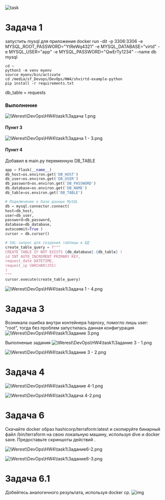 ![task](https://github.com/Werest/DevOps/blob/4bcb891fabc45f7aa9e58b4b7c0ad8bb89440ee9/HW4/task1/task0.png)

# Задача 1
запустить mysql для приложения
docker run -dit -p 3306:3306 -e MYSQL_ROOT_PASSWORD="YtReWq4321" -e MYSQL_DATABASE="virtd" -e MYSQL_USER="app" -e MYSQL_PASSWORD="QwErTy1234" --name db mysql

```
cd ~
python3 -m venv myenv
source myenv/bin/activate
cd /media/sf_Devops/DevOps/HW4/shvirtd-example-python
pip install -r requirements.txt
```
db_table = requests

### Выполнение
![\Werest\DevOps\HW4\task1\Задача 1.png](https://github.com/Werest/DevOps/blob/4bcb891fabc45f7aa9e58b4b7c0ad8bb89440ee9/HW4/task1/%D0%97%D0%B0%D0%B4%D0%B0%D1%87%D0%B0%201.png)
#### Пункт 3
![\Werest\DevOps\HW4\task1\Задача 1 - 3.png](https://github.com/Werest/DevOps/blob/4bcb891fabc45f7aa9e58b4b7c0ad8bb89440ee9/HW4/task1/%D0%97%D0%B0%D0%B4%D0%B0%D1%87%D0%B0%201%20-%203.png)
#### Пункт 4
Добавил в main.py переменную DB_TABLE
```python
app = Flask(__name__)
db_host=os.environ.get('DB_HOST')
db_user=os.environ.get('DB_USER')
db_password=os.environ.get('DB_PASSWORD')
db_database=os.environ.get('DB_NAME')
db_table=os.environ.get('DB_TABLE')

# Подключение к базе данных MySQL
db = mysql.connector.connect(
host=db_host,
user=db_user,
password=db_password,
database=db_database,
autocommit=True )
cursor = db.cursor()

# SQL-запрос для создания таблицы в БД
create_table_query = f"""
CREATE TABLE IF NOT EXISTS {db_database}.{db_table} (
id INT AUTO_INCREMENT PRIMARY KEY,
request_date DATETIME,
request_ip VARCHAR(255)
)
"""
cursor.execute(create_table_query)
```

![\Werest\DevOps\HW4\task1\Задача 1 - 4.png](https://github.com/Werest/DevOps/blob/1691932e1532ba6b6c6d9d6e23dd7e486ad7065e/HW4/task1/%D0%97%D0%B0%D0%B4%D0%B0%D1%87%D0%B0%201%20-%204.png)

# Задача 3
Возникала ошибка внутри контейнера haproxy, помогло лишь user: "root", тогда без проблем запустилась данная конфигурация
![\Werest\DevOps\HW4\task1\Задание 3.png](https://github.com/Werest/DevOps/blob/4bcb891fabc45f7aa9e58b4b7c0ad8bb89440ee9/HW4/task1/%D0%97%D0%B0%D0%B4%D0%B0%D0%BD%D0%B8%D0%B5%203.png)

Выполненые задания
![\Werest\DevOps\HW4\task1\Задание 3 - 1.png](https://github.com/Werest/DevOps/blob/4bcb891fabc45f7aa9e58b4b7c0ad8bb89440ee9/HW4/task1/%D0%97%D0%B0%D0%B4%D0%B0%D0%BD%D0%B8%D0%B5%203%20-%201.png)

![\Werest\DevOps\HW4\task1\Задание 3 - 2.png](https://github.com/Werest/DevOps/blob/1691932e1532ba6b6c6d9d6e23dd7e486ad7065e/HW4/task1/%D0%97%D0%B0%D0%B4%D0%B0%D0%BD%D0%B8%D0%B5%203%20-%202.png)

# Задача 4
![\Werest\DevOps\HW4\task1\Задание 4-1.png](https://github.com/Werest/DevOps/blob/1691932e1532ba6b6c6d9d6e23dd7e486ad7065e/HW4/task1/%D0%97%D0%B0%D0%B4%D0%B0%D0%BD%D0%B8%D0%B5%204-1.png)

![\Werest\DevOps\HW4\task1\Задача 4-2.png](https://github.com/Werest/DevOps/blob/1691932e1532ba6b6c6d9d6e23dd7e486ad7065e/HW4/task1/%D0%97%D0%B0%D0%B4%D0%B0%D1%87%D0%B0%204-2.png)

# Задача 6
Скачайте docker образ hashicorp/terraform:latest и скопируйте бинарный файл /bin/terraform на свою локальную машину, используя dive и docker save. Предоставьте скриншоты действий .

![\Werest\DevOps\HW4\task1\Задание6-2.png](https://github.com/Werest/DevOps/blob/1691932e1532ba6b6c6d9d6e23dd7e486ad7065e/HW4/task1/%D0%97%D0%B0%D0%B4%D0%B0%D0%BD%D0%B8%D0%B56-2.png)

![\Werest\DevOps\HW4\task1\Задание6-3.png](https://github.com/Werest/DevOps/blob/1691932e1532ba6b6c6d9d6e23dd7e486ad7065e/HW4/task1/%D0%97%D0%B0%D0%B4%D0%B0%D0%BD%D0%B8%D0%B56-3.png)

# Задача 6.1
Добейтесь аналогичного результата, используя docker cp.
![img](https://github.com/Werest/DevOps/blob/1691932e1532ba6b6c6d9d6e23dd7e486ad7065e/HW4/task1/%D0%97%D0%B0%D0%B4%D0%B0%D0%BD%D0%B8%D0%B56.1-1.png)